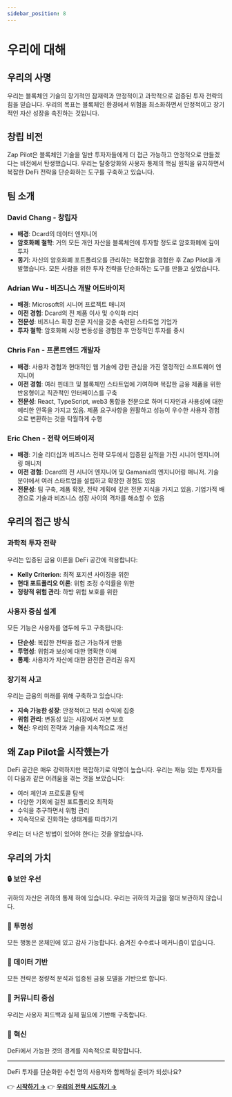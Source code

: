 ```yaml
---
sidebar_position: 8
---
```


# 우리에 대해

## 우리의 사명

우리는 블록체인 기술의 장기적인 잠재력과 안정적이고 과학적으로 검증된 투자 전략의 힘을 믿습니다.
우리의 목표는 블록체인 환경에서 위험을 최소화하면서 안정적이고 장기적인 자산 성장을 촉진하는
것입니다.

## 창립 비전

Zap Pilot은 블록체인 기술을 일반 투자자들에게 더 접근 가능하고 안정적으로 만들겠다는 비전에서
탄생했습니다. 우리는 탈중앙화와 사용자 통제의 핵심 원칙을 유지하면서 복잡한 DeFi 전략을 단순화하는
도구를 구축하고 있습니다.

## 팀 소개

### David Chang - 창립자

- **배경**: Dcard의 데이터 엔지니어
- **암호화폐 철학**: 거의 모든 개인 자산을 블록체인에 투자할 정도로 암호화폐에 깊이 투자
- **동기**: 자신의 암호화폐 포트폴리오를 관리하는 복잡함을 경험한 후 Zap Pilot을 개발했습니다. 모든
  사람을 위한 투자 전략을 단순화하는 도구를 만들고 싶었습니다.

### Adrian Wu - 비즈니스 개발 어드바이저

- **배경**: Microsoft의 시니어 프로젝트 매니저
- **이전 경험**: Dcard의 전 제품 이사 및 수익화 리더
- **전문성**: 비즈니스 확장 전문 지식을 갖춘 숙련된 스타트업 기업가
- **투자 철학**: 암호화폐 시장 변동성을 경험한 후 안정적인 투자를 중시

### Chris Fan - 프론트엔드 개발자

- **배경**: 사용자 경험과 현대적인 웹 기술에 강한 관심을 가진 열정적인 소프트웨어 엔지니어
- **이전 경험**: 여러 핀테크 및 블록체인 스타트업에 기여하며 복잡한 금융 제품을 위한 반응형이고
  직관적인 인터페이스를 구축
- **전문성**: React, TypeScript, web3 통합을 전문으로 하며 디자인과 사용성에 대한 예리한 안목을
  가지고 있음. 제품 요구사항을 원활하고 성능이 우수한 사용자 경험으로 변환하는 것을 탁월하게 수행

### Eric Chen - 전략 어드바이저

- **배경**: 기술 리더십과 비즈니스 전략 모두에서 입증된 실적을 가진 시니어 엔지니어링 매니저
- **이전 경험**: Dcard의 전 시니어 엔지니어 및 Gamania의 엔지니어링 매니저. 기술 분야에서 여러
  스타트업을 설립하고 확장한 경험도 있음
- **전문성**: 팀 구축, 제품 확장, 전략 계획에 깊은 전문 지식을 가지고 있음. 기업가적 배경으로 기술과
  비즈니스 성장 사이의 격차를 해소할 수 있음

## 우리의 접근 방식

### 과학적 투자 전략

우리는 입증된 금융 이론을 DeFi 공간에 적용합니다:

- **Kelly Criterion**: 최적 포지션 사이징을 위한
- **현대 포트폴리오 이론**: 위험 조정 수익률을 위한
- **정량적 위험 관리**: 하방 위험 보호를 위한

### 사용자 중심 설계

모든 기능은 사용자를 염두에 두고 구축됩니다:

- **단순성**: 복잡한 전략을 접근 가능하게 만듦
- **투명성**: 위험과 보상에 대한 명확한 이해
- **통제**: 사용자가 자산에 대한 완전한 관리권 유지

### 장기적 사고

우리는 금융의 미래를 위해 구축하고 있습니다:

- **지속 가능한 성장**: 안정적이고 복리 수익에 집중
- **위험 관리**: 변동성 있는 시장에서 자본 보호
- **혁신**: 우리의 전략과 기술을 지속적으로 개선

## 왜 Zap Pilot을 시작했는가

DeFi 공간은 매우 강력하지만 복잡하기로 악명이 높습니다. 우리는 재능 있는 투자자들이 다음과 같은
어려움을 겪는 것을 보았습니다:

- 여러 체인과 프로토콜 탐색
- 다양한 기회에 걸친 포트폴리오 최적화
- 수익을 추구하면서 위험 관리
- 지속적으로 진화하는 생태계를 따라가기

우리는 더 나은 방법이 있어야 한다는 것을 알았습니다.

## 우리의 가치

### 🔒 **보안 우선**

귀하의 자산은 귀하의 통제 하에 있습니다. 우리는 귀하의 자금을 절대 보관하지 않습니다.

### 🎯 **투명성**

모든 행동은 온체인에 있고 감사 가능합니다. 숨겨진 수수료나 메커니즘이 없습니다.

### 🧠 **데이터 기반**

모든 전략은 정량적 분석과 입증된 금융 모델을 기반으로 합니다.

### 🤝 **커뮤니티 중심**

우리는 사용자 피드백과 실제 필요에 기반해 구축합니다.

### 🚀 **혁신**

DeFi에서 가능한 것의 경계를 지속적으로 확장합니다.

---

DeFi 투자를 단순화한 수천 명의 사용자와 함께하실 준비가 되셨나요?

👉 **[시작하기 →](./getting-started)** 👉 **[우리의 전략 시도하기 →](./strategies)**
